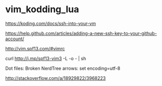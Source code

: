 # vim_kodding_lua

https://koding.com/docs/ssh-into-your-vm

https://help.github.com/articles/adding-a-new-ssh-key-to-your-github-account/


http://vim.spf13.com/#vimrc

curl http://j.mp/spf13-vim3 -L -o - | sh



Dot files: 
Broken NerdTree arrows:
set encoding=utf-8

http://stackoverflow.com/a/18929822/3968223
